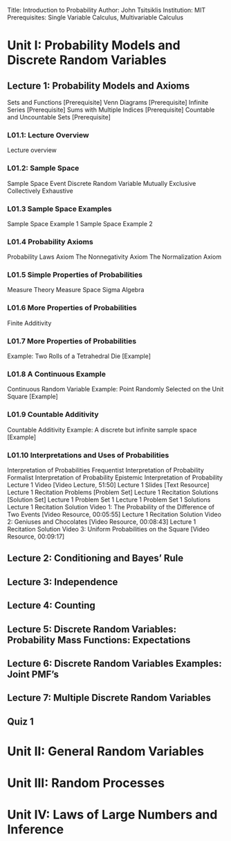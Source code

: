 
Title: Introduction to Probability
Author: John Tsitsiklis
Institution: MIT 
Prerequisites: Single Variable Calculus, Multivariable Calculus

# Unit I: Probability Models and Discrete Random Variables
## Lecture 1: Probability Models and Axioms
Sets and Functions [Prerequisite]
Venn Diagrams [Prerequisite]
Infinite Series [Prerequisite]
Sums with Multiple Indices [Prerequisite]
Countable and Uncountable Sets [Prerequisite]
### L01.1: Lecture Overview
Lecture overview
### L01.2: Sample Space
Sample Space
Event
Discrete Random Variable
Mutually Exclusive
Collectively Exhaustive
### L01.3 Sample Space Examples
Sample Space Example 1
Sample Space Example 2
### L01.4 Probability Axioms
Probability Laws
Axiom
The Nonnegativity Axiom
The Normalization Axiom
### L01.5 Simple Properties of Probabilities
Measure Theory
Measure Space
Sigma Algebra
### L01.6 More Properties of Probabilities
Finite Additivity
### L01.7 More Properties of Probabilities
Example: Two Rolls of a Tetrahedral Die [Example]
### L01.8 A Continuous Example
Continuous Random Variable
Example: Point Randomly Selected on the Unit Square [Example]
### L01.9 Countable Additivity
Countable Additivity
Example: A discrete but infinite sample space [Example]
### L01.10 Interpretations and Uses of Probabilities
Interpretation of Probabilities
Frequentist Interpretation of Probability
Formalist Interpretation of Probability
Epistemic Interpretation of Probability
Lecture 1 Video [Video Lecture, 51:50]
Lecture 1 Slides [Text Resource]
Lecture 1 Recitation Problems [Problem Set]
Lecture 1 Recitation Solutions [Solution Set]
Lecture 1 Problem Set 1
Lecture 1 Problem Set 1 Solutions
Lecture 1 Recitation Solution Video 1: The Probability of the Difference of Two Events [Video Resource, 00:05:55]
Lecture 1 Recitation Solution Video 2: Geniuses and Chocolates [Video Resource, 00:08:43]
Lecture 1 Recitation Solution Video 3: Uniform Probabilities on the Square [Video Resource, 00:09:17]
## Lecture 2: Conditioning and Bayes’ Rule
## Lecture 3: Independence
## Lecture 4: Counting
## Lecture 5: Discrete Random Variables: Probability Mass Functions: Expectations
## Lecture 6: Discrete Random Variables Examples: Joint PMF’s
## Lecture 7: Multiple Discrete Random Variables
## Quiz 1 
# Unit II: General Random Variables
# Unit III: Random Processes
# Unit IV: Laws of Large Numbers and Inference
